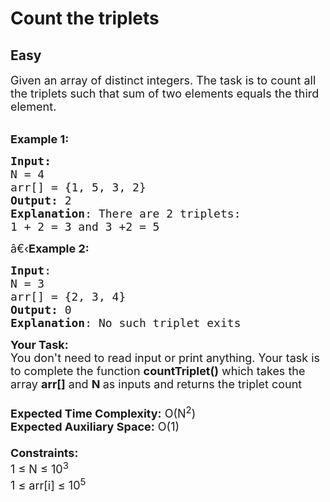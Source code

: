 # Count the triplets
## Easy 
<div class="problem-statement" style="user-select: auto;">
                <p style="user-select: auto;"></p><div style="user-select: auto;"><span style="font-size: 18px; user-select: auto;">Given an array of distinct integers. The task is to count all the triplets such that sum of two elements equals the third element.</span></div>

<div style="user-select: auto;">&nbsp;</div>

<p style="user-select: auto;"><span style="font-size: 18px; user-select: auto;"><strong style="user-select: auto;">Example 1:</strong> </span></p>

<pre style="user-select: auto;"><span style="font-size: 18px; user-select: auto;"><strong style="user-select: auto;">Input:</strong>
N = 4<span style="font-size: 18px; user-select: auto;">
arr[] = {1, 5, 3, 2}
</span><span style="font-size: 18px; user-select: auto;"><strong style="user-select: auto;">Output:</strong> 2
<strong style="user-select: auto;">Explanation</strong>: There are 2 triplets: 
1 + 2 = 3 and 3 +2 = 5</span> </span></pre>

<p style="user-select: auto;"><span style="font-size: 18px; user-select: auto;"><span style="font-size: 18px; user-select: auto;">â€‹<strong style="user-select: auto;">Example 2:</strong> </span></span></p>

<pre style="user-select: auto;"><span style="font-size: 18px; user-select: auto;"><span style="font-size: 18px; user-select: auto;"><strong style="user-select: auto;">Input</strong>: </span></span><span style="font-size: 18px; user-select: auto;"><span style="font-size: 18px; user-select: auto;"><span style="font-size: 18px; user-select: auto;">
N = 3
arr[] = {2, 3, 4}
<strong style="user-select: auto;">Output:</strong> 0
<strong style="user-select: auto;">Explanation</strong>: No such triplet exits</span></span></span></pre>

<p style="user-select: auto;"><span style="font-size: 18px; user-select: auto;"><span style="font-size: 18px; user-select: auto;"><span style="font-size: 18px; user-select: auto;"><strong style="user-select: auto;">Your Task:&nbsp;&nbsp;</strong><br style="user-select: auto;">
You don't need to read input or print anything. Your task is to complete the function <strong style="user-select: auto;">countTriplet()</strong>&nbsp;which takes the array <strong style="user-select: auto;">arr[]</strong> and <strong style="user-select: auto;">N</strong><strong style="user-select: auto;"> </strong>as inputs and returns the triplet count</span><br style="user-select: auto;">
<br style="user-select: auto;">
<span style="font-size: 18px; user-select: auto;"><strong style="user-select: auto;">Expected Time Complexity:</strong> O(N<sup style="user-select: auto;">2</sup>)<br style="user-select: auto;">
<strong style="user-select: auto;">Expected Auxiliary Space:</strong> O(1)</span><br style="user-select: auto;">
<br style="user-select: auto;">
<span style="font-size: 18px; user-select: auto;"><strong style="user-select: auto;">Constraints:</strong><br style="user-select: auto;">
1 ≤ N ≤ 10<sup style="user-select: auto;">3</sup><br style="user-select: auto;">
1 ≤ arr[i] ≤ 10<sup style="user-select: auto;">5</sup></span></span></span></p>
 <p style="user-select: auto;"></p>
            </div>